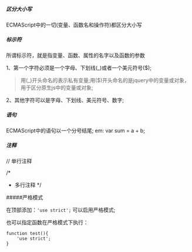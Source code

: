 ##### 区分大小写

ECMAScript中的一切(变量、函数名和操作符)都区分大小写

##### 标示符

所谓标示符，就是指变量、函数、属性的名字以及函数的参数

1、第一个字符必须是一个字母、下划线(_)或者一个美元符号($);
> 用(_)开头命名的表示私有变量;用($)开头命名的是jquery中的变量或对象，用于区分原生js中的变量或对象;

2、其他字符可以是字母、下划线、美元符号、数字;

##### 语句

ECMAScript中的语句以一个分号结尾;
em: var sum = a + b;

##### 注释

// 单行注释

/*
 * 多行注释
 */

#####严格模式

在顶部添加：```'use strict';``` 可以启用严格模式;

也可以指定函数在严格模式下执行：

```
function test(){
	'use strict';
}
```